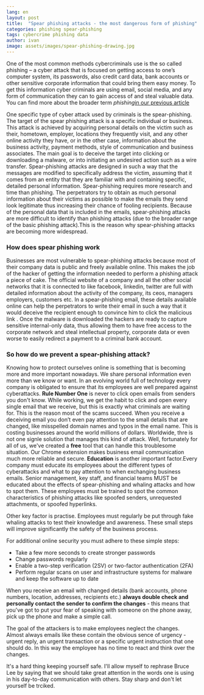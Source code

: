 ```yaml
---
lang: en
layout: post
title:  "Spear phishing attacks - the most dangerous form of phishing"
categories: phishing spear-phishing
tags: cybercrime phishing data
author: ivan
image: assets/images/spear-phishing-drawing.jpg
---
```


One of the most common methods cybercriminals use is the so called phishing – a cyber attack that is focused on getting access to one’s computer system, its passwords, also credit card data, bank accounts or other sensitive corporate information that could bring them easy money. To get this information cyber criminals are using email, social media, and any form of communication they can to gain access of and steal valuable data. You can find more about the broader term <i>phishing</i><a title="What do we need to know about phishing" href="https://onlinecorpus.com/2019/04/22/cyber-attacks-and-cybercrime-preventing-phishing/">in our previous article</a>


<span itemprop="articleBody">
One specific type of cyber attack used by criminals is the spear-phishing. The target of the spear phishing attack is a specific individual or business. This attack is achieved by acquiring personal details on the victim such as their, hometown, employer, locations they frequently visit, and any other online activity they have, or in the other case, information about the business activity, payment methods, style of communication and business associates. The main goal is to deceive the target into clicking or downloading a malware, or into initiating an undesired action such as a wire transfer. Spear-phishing attacks are designed in such a way that the messages are modified to specifically address the victim, assuming that it comes from an entity that they are familiar with and containing specific, detailed personal information. Spear-phishing requires more research and time than phishing. The perpetrators try to obtain as much personal information about their victims as possible to make the emails they send look legitimate thus increasing their chance of fooling recipients. Because of the personal data that is included in the emails, spear-phishing attacks are more difficult to identify than phishing attacks (due to the broader range of the basic phishing attack).This is the reason why spear-phishing attacks are becoming more widespread.

<h3>How does spear phishing work</h3>
Businesses are most vulnerable to spear-phishing attacks because most of their company data is public and freely available online. This makes the job of the hacker of getting the information needed to perform a phishing attack a piece of cake. The official website of a company and all the other social networks that it is connected to like facebook, linkedin, twitter are full with detailed information about the activity of the company, its ceos, managers employers, customers etc. In a spear-phishing email, these details available online can help the perpetrators to write their email in such a way that it would deceive the recipient enough to convince him to click the malicious link . Once the malware is downloaded the hackers are ready to capture sensitive internal-only data, thus allowing them to have free access to the corporate network and steal intellectual property, corporate data or even worse to easily redirect a payment to a criminal bank account.

<h3>So how do we prevent a spear-phishing attack?</h3>
Knowing how to protect ourselves online is something that is becoming more and more important nowadays. We share personal information even more than we know or want. In an evolving world full of technology every company is obligated to ensure that its employees are well prepared against cyberattacks.
<b>Rule Number One</b> is never to click open emails from senders you don't know. While working, we get the habit to click and open every single email that we receive, but this is exactly what criminals are waiting for. This is the reason most of the scams succeed. When you receive a deceiving email you don’t even pay attention to the small details that are changed, like misspelled domain names and typos in the email name. This is costing businesses around the world millions of dollars.
Worldwide, thre is not one signle solution that manages this kind of attack. Well, fortunately for all of us, we've created a <b>free</b> tool that can handle this troublesome situation. Our Chrome extension makes business email communication much more reliable and secure.
<b>Education</b> is another important factor.Every company must educate its employees about the different types of cyberattacks and what to pay attention to when exchanging business emails. Senior management, key staff, and financial teams MUST be educated about the effects of spear-phishing and whaling attacks and how to spot them. These employees must be trained to spot the common characteristics of phishing attacks like spoofed senders, unrequested attachments, or spoofed hyperlinks. 

Other key factor is practise.  Employees must regularly be put through fake whaling attacks to test their knowledge and awareness. These small steps will improve significantly the safety of the business process.

For additional online security you must adhere to these simple steps:
<ul>
<li>Take a few more seconds to create stronger passwords</li> 
<li>Change passwords regularly</li>
<li>Enable a two-step verification (2SV) or two-factor authentication (2FA)</li>
<li>Perform regular scans on user and infrastructure systems for malware and keep the software up to date</li>
</ul>


When you receive an email with changed details (bank accounts, phone numbers, location, addresses, recipients etc.) <b>always double check and personally contact the sender to confirm the changes</b> - this means that you've got to put your fear of speaking with someone on the phone away, pick up the phone and make a simple call. 

The goal of the attackers is to make employees neglect the changes. Almost always emails like these contain the obvious sence of urgency - urgent reply, an urgent transaction or a specific urgent instruction that one should do.
In this way the employee has no time to react and think over the changes.

It's a hard thing keeping yourself safe. I'll allow myself to rephrase Bruce Lee by saying that we should take great attention in the words one is using in his day-to-day communication with others. Stay sharp and don't let yourself be trciked.